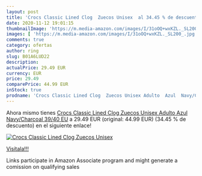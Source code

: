 ```yaml
---
layout: post
title: 'Crocs Classic Lined Clog  Zuecos Unisex  al 34.45 % de descuento'
date: 2020-11-12 19:01:15
thumbnailImage: 'https://m.media-amazon.com/images/I/31oOQ+wxKZL._SL200_.jpg'
images: [ 'https://m.media-amazon.com/images/I/31oOQ+wxKZL._SL200_.jpg' ]
comments: true
category: ofertas
author: ring
slug: B01A6LUD22
description:
actualPrice: 29.49 EUR
currency: EUR
price: 29.49
comparePrice: 44.99 EUR
inStock: true
prodname: 'Crocs Classic Lined Clog  Zuecos Unisex Adulto  Azul  Navy/Charcoal   39/40 EU'
---
```


Ahora mismo tienes [Crocs Classic Lined Clog  Zuecos Unisex Adulto  Azul  Navy/Charcoal   39/40 EU](https://www.amazon.es/dp/B01A6LUD22/?tag=tolees-21) a 29.49 EUR (original: 44.99 EUR) (34.45 %  de descuento) en el siguiente enlace!

[![Crocs Classic Lined Clog  Zuecos Unisex ](https://m.media-amazon.com/images/I/31oOQ+wxKZL._SL200_.jpg)](https://www.amazon.es/dp/B01A6LUD22/?tag=tolees-21)

[Visítala!!!](https://www.amazon.es/dp/B01A6LUD22/?tag=tolees-21)

Links participate in Amazon Associate program and might generate a comission on qualifying sales
